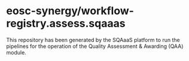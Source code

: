 <!--
SPDX-FileCopyrightText: Copyright contributors to the Software Quality Assurance as a Service (SQAaaS) project <sqaaas@ibergrid.eu>

SPDX-License-Identifier: GPL-3.0-only
-->

# eosc-synergy/workflow-registry.assess.sqaaas
This repository has been generated by the SQAaaS platform to run the pipelines
for the operation of the
Quality Assessment & Awarding (QAA)
module.